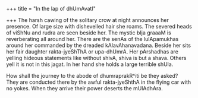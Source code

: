 +++
title = "In the lap of dhUmAvatI"

+++
The harsh cawing of the solitary crow at night announces her presence.
Of large size with dishevelled hair she roams. The severed heads of
viShNu and rudra are seen beside her. The mystic bIja graaaM is
reverberating all around her. There are the senAs of the lulApamukhas
around her commanded by the dreaded kAlavAhanavadana. Beside her sits
her fair daughter rakta-jyeShThA or upa-dhUmrA. Her pArshadhas are
yelling hideous statements like without shivA, shiva is but a shava.
Others yell it is not in this jagat. In her hand she holds a large
terrible shUla.

How shall the journey to the abode of dhumraprakR^iti be they asked?  
They are conducted there by the awful rakta-jyeShthA in the flying car
with no yokes. When they arrive their power deserts the mUlAdhAra.
